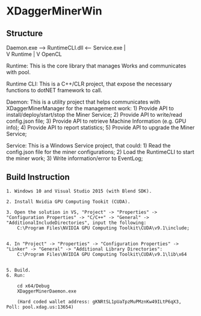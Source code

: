 # XDaggerMinerWin


## Structure

Daemon.exe -->  RuntimeCLI.dll   <--  Service.exe
                    |                
                    V
                  Runtime
                    |
                    V
                  OpenCL
    
Runtime:
    This is the core library that manages Works and communicates with pool.
    
Runtime CLI:
    This is a C++/CLR project, that expose the necessary functions to dotNET framework to call.
    
Daemon:
    This is a utility project that helps communicates with XDaggerMinerManager for the management work:
    1) Provide API to install/deploy/start/stop the Miner Service;
    2) Provide API to write/read config.json file;
    3) Provide API to retrieve Machine Information (e.g. GPU info);
    4) Provide API to report statistics;
    5) Provide API to upgrade the Miner Service;
            
Service:
    This is a Windows Service project, that could:
    1) Read the config.json file for the miner configurations;
    2) Load the RuntimeCLI to start the miner work;
    3) Write information/error to EventLog;
    
    

## Build Instruction


	1. Windows 10 and Visual Studio 2015 (with Blend SDK).

	2. Install Nvidia GPU Computing Tookit (CUDA).

	3. Open the solution in VS, "Project" -> "Properties" -> "Configuration Properties" -> "C/C++" -> "General" -> "AdditionalIncludeDirectories", input the following:
		C:\Program Files\NVIDIA GPU Computing Toolkit\CUDA\v9.1\include;
		
		
	4. In "Project" -> "Properties" -> "Configuration Properties" -> "Linker" -> "General" -> "Additional Library Directories":
		C:\Program Files\NVIDIA GPU Computing Toolkit\CUDA\v9.1\lib\x64
		
		
	5. Build.
	6. Run:

		cd x64/Debug
		XDaggerMinerDaemon.exe
		
		(Hard coded wallet address: gKNRtSL1pUaTpzMuPMznKw49ILtP6qX3, Poll: pool.xdag.us:13654)
		
